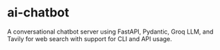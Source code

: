 # ai-chatbot
A conversational chatbot server using FastAPI, Pydantic, Groq LLM, and Tavily for web search with support for CLI and API usage.
